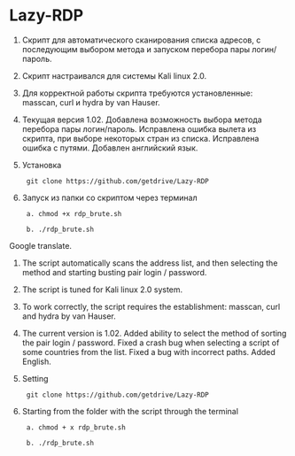 # Lazy-RDP
1. Скрипт для автоматического сканирования списка адресов, с последующим выбором метода и запуском перебора пары логин/пароль.
2. Скрипт  настраивался для системы Kali linux 2.0. 
3. Для корректной работы скрипта требуются установленные: masscan, curl и hydra by van Hauser. 
4. Текущая версия 1.02. Добавлена возможность выбора метода перебора пары логин/пароль. Исправлена ошибка вылета из скрипта, при выборе некоторых стран из списка. Исправлена ошибка с путями. Добавлен английский язык.
5. Установка

        git clone https://github.com/getdrive/Lazy-RDP

6. Запуск из папки со скриптом через терминал
  
        a. chmod +x rdp_brute.sh

        b. ./rdp_brute.sh


Google translate.

1. The script automatically scans the address list, and then selecting the method and starting busting pair login / password.

2. The script is tuned for Kali linux 2.0 system.

3. To work correctly, the script requires the establishment: masscan, curl and hydra by van Hauser.

4. The current version is 1.02. Added ability to select the method of sorting the pair login / password. Fixed a crash bug when selecting a script of some countries from the list. Fixed a bug with incorrect paths. Added English.

5. Setting

        git clone https://github.com/getdrive/Lazy-RDP 

6. Starting from the folder with the script through the terminal  

        a. chmod + x rdp_brute.sh

        b. ./rdp_brute.sh
